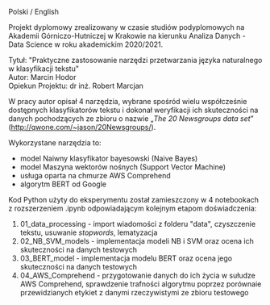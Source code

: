 Polski / English

Projekt dyplomowy zrealizowany w czasie studiów podyplomowych na Akademii Górniczo-Hutniczej w Krakowie na kierunku Analiza Danych - Data Science w roku akademickim 2020/2021.

Tytuł: "Praktyczne zastosowanie narzędzi przetwarzania języka naturalnego w klasyfikacji tekstu"<br>
Autor: Marcin Hodor<br>
Opiekun Projektu: dr inż. Robert Marcjan

W pracy autor opisał 4 narzędzia, wybrane spośród wielu współcześnie dostępnych klasyfikatorów tekstu i dokonał weryfikacji ich skuteczności na danych pochodzących ze zbioru o nazwie „*The 20 Newsgroups data set*” (http://qwone.com/~jason/20Newsgroups/).

Wykorzystane narzędzia to:
- model Naiwny klasyfikator bayesowski (Naive Bayes)
- model Maszyna wektorów nośnych (Support Vector Machine)
- usługa oparta na chmurze AWS Comprehend
- algorytm BERT od Google

Kod Python użyty do eksperymentu został zamieszczony w 4 notebookach z rozszerzeniem .ipynb odpowiadającym kolejnym etapom doświadczenia:

1. 01_data_processing - import wiadomości z folderu "data", czyszczenie tekstu, usuwanie *stopwords*, lematyzacja
1. 02_NB_SVM_models - implementacja modeli NB i SVM oraz ocena ich skuteczności na danych testowych
1. 03_BERT_model - implementacja modelu BERT oraz ocena jego skuteczności na danych testowych
1. 04_AWS_Comprehend - przygotowanie danych do ich życia w sułudze AWS Comprehend, sprawdzenie trafności algorytmu poprzez porównaie przewidzianych etykiet z danymi rzeczywistymi ze zbioru testowego
